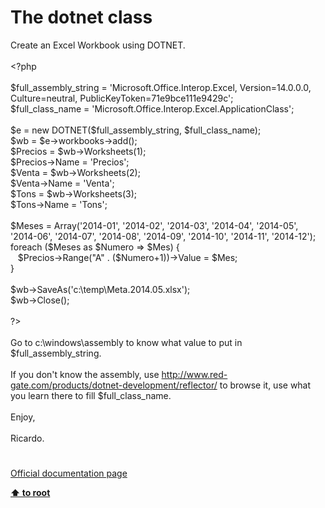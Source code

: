# The dotnet class




<div class="phpcode"><span class="html">
Create an Excel Workbook using DOTNET.<br><br><span class="default">&lt;?php<br><br>$full_assembly_string </span><span class="keyword">= </span><span class="string">&apos;Microsoft.Office.Interop.Excel, Version=14.0.0.0, Culture=neutral, PublicKeyToken=71e9bce111e9429c&apos;</span><span class="keyword">;<br></span><span class="default">$full_class_name </span><span class="keyword">= </span><span class="string">&apos;Microsoft.Office.Interop.Excel.ApplicationClass&apos;</span><span class="keyword">;<br><br></span><span class="default">$e </span><span class="keyword">= new </span><span class="default">DOTNET</span><span class="keyword">(</span><span class="default">$full_assembly_string</span><span class="keyword">, </span><span class="default">$full_class_name</span><span class="keyword">);<br></span><span class="default">$wb </span><span class="keyword">= </span><span class="default">$e</span><span class="keyword">-&gt;</span><span class="default">workbooks</span><span class="keyword">-&gt;</span><span class="default">add</span><span class="keyword">();<br></span><span class="default">$Precios </span><span class="keyword">= </span><span class="default">$wb</span><span class="keyword">-&gt;</span><span class="default">Worksheets</span><span class="keyword">(</span><span class="default">1</span><span class="keyword">);<br></span><span class="default">$Precios</span><span class="keyword">-&gt;</span><span class="default">Name </span><span class="keyword">= </span><span class="string">&apos;Precios&apos;</span><span class="keyword">;<br></span><span class="default">$Venta </span><span class="keyword">= </span><span class="default">$wb</span><span class="keyword">-&gt;</span><span class="default">Worksheets</span><span class="keyword">(</span><span class="default">2</span><span class="keyword">);<br></span><span class="default">$Venta</span><span class="keyword">-&gt;</span><span class="default">Name </span><span class="keyword">= </span><span class="string">&apos;Venta&apos;</span><span class="keyword">;<br></span><span class="default">$Tons </span><span class="keyword">= </span><span class="default">$wb</span><span class="keyword">-&gt;</span><span class="default">Worksheets</span><span class="keyword">(</span><span class="default">3</span><span class="keyword">);<br></span><span class="default">$Tons</span><span class="keyword">-&gt;</span><span class="default">Name </span><span class="keyword">= </span><span class="string">&apos;Tons&apos;</span><span class="keyword">;<br><br></span><span class="default">$Meses </span><span class="keyword">= Array(</span><span class="string">&apos;2014-01&apos;</span><span class="keyword">, </span><span class="string">&apos;2014-02&apos;</span><span class="keyword">, </span><span class="string">&apos;2014-03&apos;</span><span class="keyword">, </span><span class="string">&apos;2014-04&apos;</span><span class="keyword">, </span><span class="string">&apos;2014-05&apos;</span><span class="keyword">, </span><span class="string">&apos;2014-06&apos;</span><span class="keyword">, </span><span class="string">&apos;2014-07&apos;</span><span class="keyword">, </span><span class="string">&apos;2014-08&apos;</span><span class="keyword">, </span><span class="string">&apos;2014-09&apos;</span><span class="keyword">, </span><span class="string">&apos;2014-10&apos;</span><span class="keyword">, </span><span class="string">&apos;2014-11&apos;</span><span class="keyword">, </span><span class="string">&apos;2014-12&apos;</span><span class="keyword">);<br>foreach (</span><span class="default">$Meses </span><span class="keyword">as </span><span class="default">$Numero </span><span class="keyword">=&gt; </span><span class="default">$Mes</span><span class="keyword">) {<br>&#xA0;&#xA0; </span><span class="default">$Precios</span><span class="keyword">-&gt;</span><span class="default">Range</span><span class="keyword">(</span><span class="string">&quot;A&quot; </span><span class="keyword">. (</span><span class="default">$Numero</span><span class="keyword">+</span><span class="default">1</span><span class="keyword">))-&gt;</span><span class="default">Value </span><span class="keyword">= </span><span class="default">$Mes</span><span class="keyword">;<br>}<br><br></span><span class="default">$wb</span><span class="keyword">-&gt;</span><span class="default">SaveAs</span><span class="keyword">(</span><span class="string">&apos;c:\temp\Meta.2014.05.xlsx&apos;</span><span class="keyword">);<br></span><span class="default">$wb</span><span class="keyword">-&gt;</span><span class="default">Close</span><span class="keyword">();<br><br></span><span class="default">?&gt;<br></span><br>Go to c:\windows\assembly to know what value to put in $full_assembly_string.<br><br>If you don&apos;t know the assembly, use <a href="http://www.red-gate.com/products/dotnet-development/reflector/" rel="nofollow" target="_blank">http://www.red-gate.com/products/dotnet-development/reflector/</a> to browse it, use what you learn there to fill $full_class_name.<br><br>Enjoy,<br><br>Ricardo.</span>
</div>
  

#

[Official documentation page](https://www.php.net/manual/en/class.dotnet.php)

**[⬆ to root](/)**